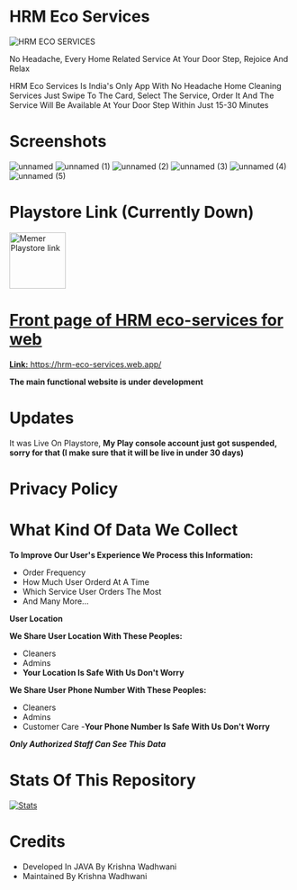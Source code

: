 # HRM Eco Services

![HRM ECO SERVICES](https://user-images.githubusercontent.com/61587047/147758558-bf6792d5-4c96-40e6-bb9e-baae62f63c6e.jpg)

No Headache, Every Home Related Service At Your Door Step, Rejoice And Relax

HRM Eco Services Is India's Only App With No Headache Home Cleaning Services Just Swipe To The Card, Select The Service, Order It And The Service Will Be Available At Your Door Step Within Just 15-30 Minutes

# Screenshots

![unnamed](https://github.com/user-attachments/assets/ea0d9985-5482-4099-8664-7098780edc5c)
![unnamed (1)](https://github.com/user-attachments/assets/7ac176da-a2d4-42a6-8d25-ffec03feac6b)
![unnamed (2)](https://github.com/user-attachments/assets/10a3700b-97bd-435c-8d77-4d61b7d81231)
![unnamed (3)](https://github.com/user-attachments/assets/53965029-d958-487e-9dca-133f88039576)
![unnamed (4)](https://github.com/user-attachments/assets/7c9a216e-4ad8-4a12-be76-4d7c287068ee)
![unnamed (5)](https://github.com/user-attachments/assets/88bc067f-ff36-44a7-b497-1e9cc10328b8)

# Playstore Link (Currently Down)

<a href="https://play.google.com/store/apps/details?id=com.eco.hrmecoservices">
<img alt="Memer Playstore link" height = 100 src="https://user-images.githubusercontent.com/61587047/124344330-07d50600-dbef-11eb-8efe-88bb170f49af.png">

# Front page of HRM eco-services for web

<b>Link:</b> https://hrm-eco-services.web.app/

<b>The main functional website is under development</b>

# Updates

It was Live On Playstore, <b>My Play console account just got suspended, sorry for that (I make sure that it will be live in under 30 days)</b>

# Privacy Policy

# What Kind Of Data We Collect
<b>To Improve Our User's Experience We Process this Information:</b>
- Order Frequency
- How Much User Orderd At A Time
- Which Service User Orders The Most
- And Many More...

<b>User Location</b>

<b>We Share User Location With These Peoples:</b>
- Cleaners
- Admins
- <b>Your Location Is Safe With Us Don't Worry</b>

<b>We Share User Phone Number With These Peoples:</b>
- Cleaners
- Admins
- Customer Care
-<b>Your Phone Number Is Safe With Us Don't Worry</b> 

***Only Authorized Staff Can See This Data***

# Stats Of This Repository

[![Stats](https://github-readme-stats.vercel.app/api/pin/?username=KrishnaWadhwani&repo=HRM-Eco-Services&theme=dracula)](https://github.com/KrishnaWadhwani)

# Credits

 - Developed In JAVA By Krishna Wadhwani
 - Maintained By Krishna Wadhwani
